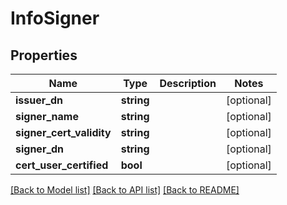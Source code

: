 # InfoSigner

## Properties
Name | Type | Description | Notes
------------ | ------------- | ------------- | -------------
**issuer_dn** | **string** |  | [optional] 
**signer_name** | **string** |  | [optional] 
**signer_cert_validity** | **string** |  | [optional] 
**signer_dn** | **string** |  | [optional] 
**cert_user_certified** | **bool** |  | [optional] 

[[Back to Model list]](../README.md#documentation-for-models) [[Back to API list]](../README.md#documentation-for-api-endpoints) [[Back to README]](../README.md)


